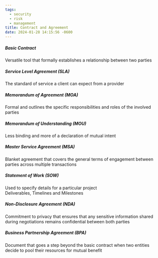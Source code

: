 ```yaml
---
tags:
  - security
  - risk
  - management
title: Contract and Agreement
date: 2024-01-28 14:15:56 -0600
---
```


##### Basic Contract
Versatile tool that formally establishes a relationship between two parties

##### Service Level Agreement (SLA)
The standard of service a client can expect from a provider

##### Memorandum of Agreement (MOA)
Formal and outlines the specific responsibilities and roles of the involved parties

##### Memorandum of Understanding (MOU)
Less binding and more of a declaration of mutual intent

##### Master Service Agreement (MSA)
Blanket agreement that covers the general terms of engagement between parties across multiple transactions

##### Statement of Work (SOW)
Used to specify details for a particular project  
Deliverables, Timelines and Milestones

##### Non-Disclosure Agreement (NDA)
Commitment to privacy that ensures that any sensitive information shared during negotiations remains confidential between both parties

##### Business Partnership Agreement (BPA)
Document that goes a step beyond the basic contract when two entities decide to pool their resources for mutual benefit

